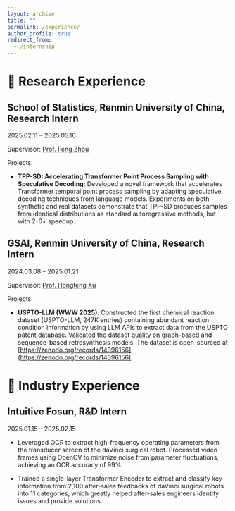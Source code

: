 ```yaml
---
layout: archive
title: ""
permalink: /experience/
author_profile: true
redirect_from:
  - /internship
---
```

# 🔬 Research Experience

## School of Statistics, Renmin University of China, Research Intern 
2025.02.11 – 2025.05.16

Supervisor: [Prof. Feng Zhou](http://zhoufeng6288.github.io)

Projects: 
- **TPP-SD: Accelerating Transformer Point Process Sampling with Speculative Decoding**: Developed a novel framework that accelerates Transformer temporal point process sampling by adapting speculative decoding techniques from language models. Experiments on both synthetic and real datasets demonstrate that TPP-SD produces samples from identical distributions as standard autoregressive methods, but with 2-6× speedup.

## GSAI, Renmin University of China, Research Intern 
2024.03.08 – 2025.01.21

Supervisor: [Prof. Hongteng Xu](https://hongtengxu.github.io)

Projects: 
- **USPTO-LLM (WWW 2025)**: Constructed the first chemical reaction dataset (USPTO-LLM, 247K entries) containing abundant reaction condition information by using LLM APIs to extract data from the USPTO patent database. Validated the dataset quality on graph-based and sequence-based retrosynthesis models. The dataset is open-sourced at [https://zenodo.org/records/14396156](https://zenodo.org/records/14396156).


# 💼 Industry Experience

## Intuitive Fosun, R&D Intern

2025.01.15 – 2025.02.15
- Leveraged OCR to extract high-frequency operating parameters from the transducer screen of the daVinci surgical robot. Processed video frames using OpenCV to minimize noise from parameter fluctuations, achieving an OCR accuracy of 99%.

- Trained a single-layer Transformer Encoder to extract and classify key information from 2,100 after-sales feedbacks of
daVinci surgical robots into 11 categories, which greatly helped after-sales engineers identify issues and provide solutions.